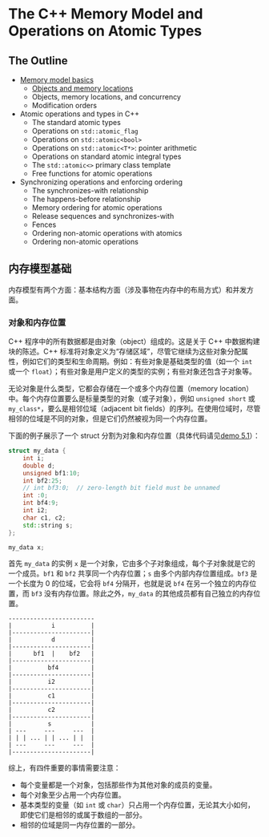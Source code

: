 # The C++ Memory Model and Operations on Atomic Types
## The Outline
- [Memory model basics](#内存模型基础)
    - [Objects and memory locations](#对象和内存位置)
    - Objects, memory locations, and concurrency
    - Modification orders
- Atomic operations and types in C++
    - The standard atomic types
    - Operations on `std::atomic_flag`
    - Operations on `std::atomic<bool>`
    - Operations on `std::atomic<T*>`: pointer arithmetic
    - Operations on standard atomic integral types
    - The `std::atomic<>` primary class template
    - Free functions for atomic operations
- Synchronizing operations and enforcing ordering
    - The synchronizes-with relationship
    - The happens-before relationship
    - Memory ordering for atomic operations
    - Release sequences and synchronizes-with
    - Fences
    - Ordering non-atomic operations with atomics
    - Ordering non-atomic operations

## 内存模型基础
内存模型有两个方面：基本结构方面（涉及事物在内存中的布局方式）和并发方面。

### 对象和内存位置
C++ 程序中的所有数据都是由对象（object）组成的。这是关于 C++ 中数据构建块的陈述。C++ 标准将对象定义为“存储区域”，尽管它继续为这些对象分配属性，例如它们的类型和生命周期。例如：有些对象是基础类型的值（如一个 `int` 或一个 `float`）；有些对象是用户定义的类型的实例；有些对象还包含子对象等。

无论对象是什么类型，它都会存储在一个或多个内存位置（memory location）中。每个内存位置要么是标量类型的对象（或子对象），例如 `unsigned short` 或 `my_class*`，要么是相邻位域（adjacent bit fields）的序列。在使用位域时，尽管相邻的位域是不同的对象，但是它们仍然被视为同一个内存位置。

下面的例子展示了一个 struct 分割为对象和内存位置（具体代码请见[demo 5.1](../../src/ch05_the_c++_memory_model_and_operations_on_atomic_types/demo_5_1.cc)）：
```cpp
struct my_data {
    int i;
    double d;
    unsigned bf1:10;
    int bf2:25;
    // int bf3:0;  // zero-length bit field must be unnamed
    int :0;
    int bf4:9;
    int i2;
    char c1, c2;
    std::string s;
};

my_data x;
```
首先 `my_data` 的实例 `x` 是一个对象，它由多个子对象组成，每个子对象就是它的一个成员。`bf1` 和 `bf2` 共享同一个内存位置；`s` 由多个内部内存位置组成。`bf3` 是一个长度为 0 的位域，它会将 `bf4` 分隔开，也就是说 `bf4` 在另一个独立的内存位置，而 `bf3` 没有内存位置。除此之外，`my_data` 的其他成员都有自己独立的内存位置。
```
------------------------
|           i          |
|----------------------|
|           d          |
|----------------------|
|      bf1  |    bf2   |
|----------------------|
|          bf4         |
|----------------------|
|          i2          |
|----------------------|
|          c1          |
|----------------------|
|          c2          |
|----------------------|
|          s           |
| ---     ---     ---  |
| | | ... | | ... | |  |
| ---     ---     ---  |
|----------------------|
```

综上，有四件重要的事情需要注意：
- 每个变量都是一个对象，包括那些作为其他对象的成员的变量。
- 每个对象至少占用一个内存位置。
- 基本类型的变量（如 `int` 或 `char`）只占用一个内存位置，无论其大小如何，即使它们是相邻的或属于数组的一部分。
- 相邻的位域是同一内存位置的一部分。
